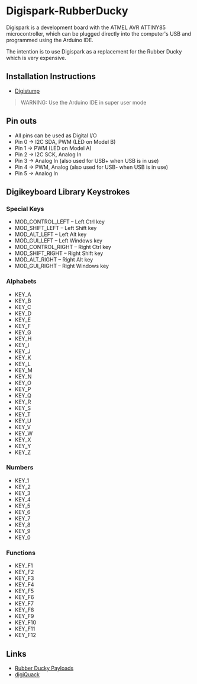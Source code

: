 # Digispark-RubberDucky

Digispark is a development board with the ATMEL AVR ATTINY85 microcontroller, which can be plugged directly into the computer's USB and programmed using the Arduino IDE.

The intention is to use Digispark as a replacement for the Rubber Ducky which is very expensive.

## Installation Instructions

- [Digistump](https://digistump.com/wiki/digispark/tutorials/connecting)

> WARNING: Use the Arduino IDE in super user mode

## Pin outs

- All pins can be used as Digital I/O
- Pin 0 → I2C SDA, PWM (LED on Model B)
- Pin 1 → PWM (LED on Model A)
- Pin 2 → I2C SCK, Analog In
- Pin 3 → Analog In (also used for USB+ when USB is in use)
- Pin 4 → PWM, Analog (also used for USB- when USB is in use)
- Pin 5 → Analog In

## Digikeyboard Library Keystrokes

### Special Keys

- MOD_CONTROL_LEFT – Left Ctrl key
- MOD_SHIFT_LEFT – Left Shift key
- MOD_ALT_LEFT – Left Alt key
- MOD_GUI_LEFT – Left Windows key
- MOD_CONTROL_RIGHT – Right Ctrl key
- MOD_SHIFT_RIGHT – Right Shift key
- MOD_ALT_RIGHT – Right Alt key
- MOD_GUI_RIGHT – Right Windows key

### Alphabets

- KEY_A
- KEY_B
- KEY_C
- KEY_D
- KEY_E
- KEY_F
- KEY_G
- KEY_H
- KEY_I
- KEY_J
- KEY_K
- KEY_L
- KEY_M
- KEY_N
- KEY_O
- KEY_P
- KEY_Q
- KEY_R
- KEY_S
- KEY_T
- KEY_U
- KEY_V
- KEY_W
- KEY_X
- KEY_Y
- KEY_Z

### Numbers

- KEY_1
- KEY_2
- KEY_3
- KEY_4
- KEY_5
- KEY_6
- KEY_7
- KEY_8
- KEY_9
- KEY_0

### Functions

- KEY_F1
- KEY_F2
- KEY_F3
- KEY_F4
- KEY_F5
- KEY_F6
- KEY_F7
- KEY_F8
- KEY_F9
- KEY_F10
- KEY_F11
- KEY_F12

## Links

- [Rubber Ducky Payloads](https://github.com/hak5darren/USB-Rubber-Ducky/wiki/Payloads)
- [digiQuack](https://github.com/CedArctic/digiQuack)